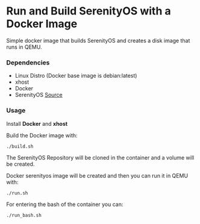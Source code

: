 # Run and Build SerenityOS with a Docker Image

Simple docker image that builds SerenityOS and creates a disk image that runs in QEMU.

### Dependencies

- Linux Distro (Docker base image is debian:latest)
- xhost
- Docker
- SerenityOS [Source](https://github.com/SerenityOS/serenity.git)

### Usage

Install **Docker** and **xhost**

Build the Docker image with:

`
./build.sh
`

The SerenityOS Repository will be cloned in the container and a volume will be created.

Docker serenityos image will be created and then you can run it in QEMU with:

`
./run.sh
`

For entering the bash of the container you can:

`
./run_bash.sh
`
